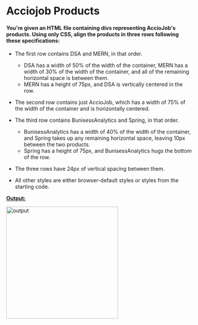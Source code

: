 # Acciojob Products

#### You're given an HTML file containing divs representing AccioJob's products. Using only CSS, align the products in three rows following these specifications:

- The first row contains DSA and MERN, in that order.
    - DSA has a width of 50% of the width of the container, MERN has a width of 30% of the width of the container, and all of the remaining horizontal space is between them.
    - MERN has a height of 75px, and DSA is vertically centered in the row.
    
- The second row contains just AccioJob, which has a width of 75% of the width of the container and is horizontally centered.

- The third row contains BunisessAnalytics and Spring, in that order.
    - BunisessAnalytics has a width of 40% of the width of the container, and Spring takes up any remaining horizontal space, leaving 10px between the two products.
    - Spring has a height of 75px, and BunisessAnalytics hugs the bottom of the row.
    
- The three rows have 24px of vertical spacing between them.
- All other styles are either browser-default styles or styles from the starting code.

<ins>**Output:**</ins>

<img alt='output' src='https://storage.googleapis.com/acciojob-open-file-collections/accio-products.png' height='300' />
